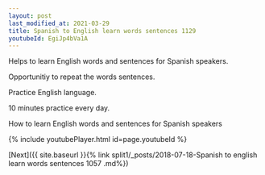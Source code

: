```yaml
---
layout: post
last_modified_at: 2021-03-29
title: Spanish to English learn words sentences 1129 
youtubeId: EgiJp4bVa1A
---
```

 
 
Helps to learn English words and sentences for Spanish speakers.

Opportunitiy to repeat the words sentences. 

Practice English language. 
 
10 minutes practice every day. 
 
How to learn English words and sentences for Spanish speakers 
 
{% include youtubePlayer.html id=page.youtubeId %}
 
 
[Next]({{ site.baseurl }}{% link  split1/_posts/2018-07-18-Spanish to english learn words sentences 1057 .md%})
 
